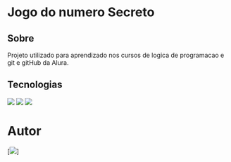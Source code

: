 <h1> Jogo do numero Secreto</h1>

<h2> Sobre </h2>

<p>Projeto utilizado para aprendizado nos cursos de logica de programacao e git e gitHub da Alura.</p>

## Tecnologias
<div>
  <img src="https://www.google.com/url?sa=i&url=https%3A%2F%2Fkinsta.com%2Fpt%2Fblog%2Fhtml-vs-html5%2F&psig=AOvVaw0Pqek_5gNELoOvzDAqg9ND&ust=1747683549725000&source=images&cd=vfe&opi=89978449&ved=0CBQQjRxqFwoTCNiP79virY0DFQAAAAAdAAAAABAK">
  <img src="https://www.google.com/url?sa=i&url=https%3A%2F%2Ficons8.com.br%2Ficons%2Fset%2Fcss-logo&psig=AOvVaw3VwESAGEMuosD7rz30aRpE&ust=1747683608805000&source=images&cd=vfe&opi=89978449&ved=0CBQQjRxqFwoTCODZtvjirY0DFQAAAAAdAAAAABAM">
  <img src="https://www.google.com/url?sa=i&url=https%3A%2F%2Fpt.m.wikipedia.org%2Fwiki%2FFicheiro%3AUnofficial_JavaScript_logo_2.svg&psig=AOvVaw3ZEh02-UEdK5KbZXBiWx3u&ust=1747683634636000&source=images&cd=vfe&opi=89978449&ved=0CBQQjRxqFwoTCPiu8YTjrY0DFQAAAAAdAAAAABAE">
</div>


# Autor

[<img loading="lazy" src="https://github.com/account">]
